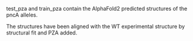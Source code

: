 test_pza and train_pza contain the AlphaFold2 predicted structures of the pncA alleles.

The structures have been aligned with the WT experimental structure by structural fit and PZA added.
